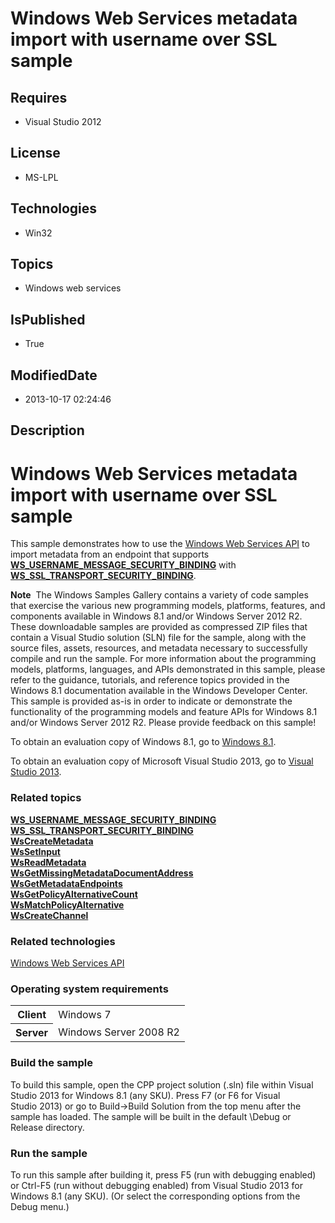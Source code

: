 # Windows Web Services metadata import with username over SSL sample
## Requires
* Visual Studio 2012
## License
* MS-LPL
## Technologies
* Win32
## Topics
* Windows web services
## IsPublished
* True
## ModifiedDate
* 2013-10-17 02:24:46
## Description

<div id="mainSection">
<div class="clsServerSDKContent">
<h1><a id="gallery_samples.metadataimportwithusernameoversslexample_gallery"></a>Windows Web Services metadata import with username over SSL sample</h1>
</div>
<p>This sample demonstrates how to use the <a href="http://msdn.microsoft.com/en-us/library/windows/desktop/dd430435">
Windows Web Services API</a> to import metadata from an endpoint that supports <a href="http://msdn.microsoft.com/en-us/library/windows/desktop/dd323497">
<b>WS_USERNAME_MESSAGE_SECURITY_BINDING</b></a> with <a href="http://msdn.microsoft.com/en-us/library/windows/desktop/dd323441">
<b>WS_SSL_TRANSPORT_SECURITY_BINDING</b></a>. </p>
<p class="note"><b>Note</b>&nbsp;&nbsp;The Windows Samples Gallery contains a variety of code samples that exercise the various new programming models, platforms, features, and components available in Windows&nbsp;8.1 and/or Windows Server&nbsp;2012&nbsp;R2. These downloadable samples
 are provided as compressed ZIP files that contain a Visual Studio solution (SLN) file for the sample, along with the source files, assets, resources, and metadata necessary to successfully compile and run the sample. For more information about the programming
 models, platforms, languages, and APIs demonstrated in this sample, please refer to the guidance, tutorials, and reference topics provided in the Windows&nbsp;8.1 documentation available in the Windows Developer Center. This sample is provided as-is in order to
 indicate or demonstrate the functionality of the programming models and feature APIs for Windows&nbsp;8.1 and/or Windows Server&nbsp;2012&nbsp;R2. Please provide feedback on this sample!</p>
<p>To obtain an evaluation copy of Windows&nbsp;8.1, go to <a href="http://go.microsoft.com/fwlink/p/?linkid=301696">
Windows&nbsp;8.1</a>.</p>
<p>To obtain an evaluation copy of Microsoft Visual Studio&nbsp;2013, go to <a href="http://go.microsoft.com/fwlink/p/?linkid=301697">
Visual Studio&nbsp;2013</a>.</p>
<h3><a id="related_topics"></a>Related topics</h3>
<dl><dt><a href="http://msdn.microsoft.com/en-us/library/windows/desktop/dd323497"><b>WS_USERNAME_MESSAGE_SECURITY_BINDING</b></a>
</dt><dt><a href="http://msdn.microsoft.com/en-us/library/windows/desktop/dd323441"><b>WS_SSL_TRANSPORT_SECURITY_BINDING</b></a>
</dt><dt><a href="http://msdn.microsoft.com/en-us/library/windows/desktop/dd430503"><b>WsCreateMetadata</b></a>
</dt><dt><a href="http://msdn.microsoft.com/en-us/library/windows/desktop/dd430631"><b>WsSetInput</b></a>
</dt><dt><a href="http://msdn.microsoft.com/en-us/library/windows/desktop/dd430595"><b>WsReadMetadata</b></a>
</dt><dt><a href="http://msdn.microsoft.com/en-us/library/windows/desktop/dd430551"><b>WsGetMissingMetadataDocumentAddress</b></a>
</dt><dt><a href="http://msdn.microsoft.com/en-us/library/windows/desktop/dd430549"><b>WsGetMetadataEndpoints</b></a>
</dt><dt><a href="http://msdn.microsoft.com/en-us/library/windows/desktop/dd430554"><b>WsGetPolicyAlternativeCount</b></a>
</dt><dt><a href="http://msdn.microsoft.com/en-us/library/windows/desktop/dd430570"><b>WsMatchPolicyAlternative</b></a>
</dt><dt><a href="http://msdn.microsoft.com/en-us/library/windows/desktop/dd430495"><b>WsCreateChannel</b></a>
</dt></dl>
<h3>Related technologies</h3>
<a href="http://msdn.microsoft.com/en-us/library/windows/desktop/dd430435">Windows Web Services API</a>
<h3>Operating system requirements</h3>
<table>
<tbody>
<tr>
<th>Client</th>
<td><dt>Windows&nbsp;7 </dt></td>
</tr>
<tr>
<th>Server</th>
<td><dt>Windows Server&nbsp;2008&nbsp;R2 </dt></td>
</tr>
</tbody>
</table>
<h3>Build the sample</h3>
<p>To build this sample, open the CPP project solution (.sln) file within Visual Studio&nbsp;2013 for Windows&nbsp;8.1 (any SKU). Press F7 (or F6 for Visual Studio&nbsp;2013) or go to Build-&gt;Build Solution from the top menu after the sample has loaded. The sample will
 be built in the default \Debug or Release directory.</p>
<h3>Run the sample</h3>
<p>To run this sample after building it, press F5 (run with debugging enabled) or Ctrl-F5 (run without debugging enabled) from Visual Studio&nbsp;2013 for Windows&nbsp;8.1 (any SKU). (Or select the corresponding options from the Debug menu.)
</p>
</div>

